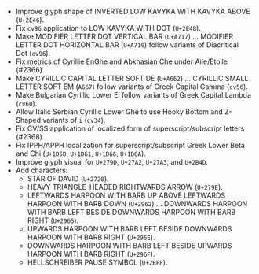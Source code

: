 * Improve glyph shape of INVERTED LOW KAVYKA WITH KAVYKA ABOVE (`U+2E46`).
* Fix `cv96` application to LOW KAVYKA WITH DOT (`U+2E48`).
* Make MODIFIER LETTER DOT VERTICAL BAR (`U+A717`) ... MODIFIER LETTER DOT HORIZONTAL BAR (`U+A719`) follow variants of Diacritical Dot (`cv96`).
* Fix metrics of Cyrillie EnGhe and Abkhasian Che under Aile/Etoile (#2366).
* Make CYRILLIC CAPITAL LETTER SOFT DE (`U+A662`) ... CYRILLIC SMALL LETTER SOFT EM (`A667`) follow variants of Greek Capital Gamma (`cv56`).
* Make Bulgarian Cyrillic Lower El follow variants of Greek Capital Lambda (`cv60`).
* Allow Italic Serbian Cyrillic Lower Ghe to use Hooky Bottom and Z-Shaped variants of `i` (`cv34`).
* Fix CV/SS application of localized form of superscript/subscript letters (#2368).
* Fix IPPH/APPH localization for superscript/subscript Greek Lower Beta and Chi (`U+1D5D`, `U+1D61`, `U+1D66`, `U+1D6A`).
* Improve glyph visual for `U+279D`, `U+27A2`, `U+27A3`, and `U+2B4D`.
* Add characters:
  - STAR OF DAVID (`U+2720`).
  - HEAVY TRIANGLE-HEADED RIGHTWARDS ARROW (`U+279E`).
  - LEFTWARDS HARPOON WITH BARB UP ABOVE LEFTWARDS HARPOON WITH BARB DOWN (`U+2962`) ... DOWNWARDS HARPOON WITH BARB LEFT BESIDE DOWNWARDS HARPOON WITH BARB RIGHT (`U+2965`).
  - UPWARDS HARPOON WITH BARB LEFT BESIDE DOWNWARDS HARPOON WITH BARB RIGHT (`U+296E`).
  - DOWNWARDS HARPOON WITH BARB LEFT BESIDE UPWARDS HARPOON WITH BARB RIGHT (`U+296F`).
  - HELLSCHREIBER PAUSE SYMBOL (`U+2BFF`).

